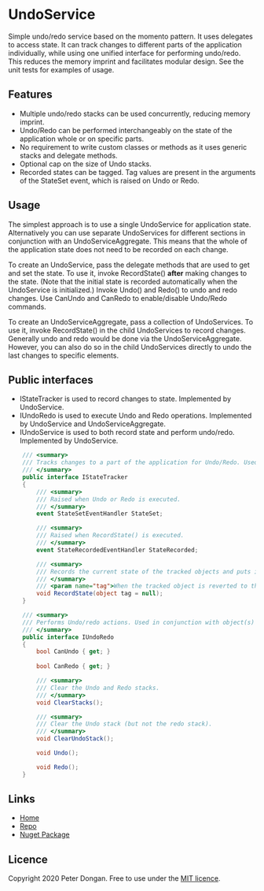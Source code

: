 # UndoService
Simple undo/redo service based on the momento pattern. It uses delegates to access state. It can track changes to different parts of the application individually, while using one unified interface for performing undo/redo. This reduces the memory imprint and facilitates modular design. See the unit tests for examples of usage. 

## Features
* Multiple undo/redo stacks can be used concurrently, reducing memory imprint.
* Undo/Redo can be performed interchangeably on the state of the application whole or on specific parts.
* No requirement to write custom classes or methods as it uses generic stacks and delegate methods.
* Optional cap on the size of Undo stacks.
* Recorded states can be tagged. Tag values are present in the arguments of the StateSet event, which is raised on Undo or Redo.

## Usage
The simplest approach is to use a single UndoService for application state. Alternatively you can use separate UndoServices for different sections in conjunction with an UndoServiceAggregate. This means that the whole of the application state does not need to be recorded on each change.

To create an UndoService, pass the delegate methods that are used to get and set the state. To use it, invoke RecordState() **after** making changes to the state. (Note that the initial state is recorded automatically when the UndoService is initialized.) Invoke Undo() and Redo() to undo and redo changes. Use CanUndo and CanRedo to enable/disable Undo/Redo commands.

To create an UndoServiceAggregate, pass a collection of UndoServices. To use it, invoke RecordState() in the child UndoServices to record changes. Generally undo and redo would be done via the UndoServiceAggregate. However, you can also do so in the child UndoServices directly to undo the last changes to specific elements.

## Public interfaces
* IStateTracker is used to record changes to state. Implemented by UndoService.
* IUndoRedo is used to execute Undo and Redo operations. Implemented by UndoService and UndoServiceAggregate.
* IUndoService is used to both record state and perform undo/redo. Implemented by UndoService.

```csharp
    /// <summary>
    /// Tracks changes to a part of the application for Undo/Redo. Used in conjunction with IUndoRedo
    /// </summary>
    public interface IStateTracker
    {
        /// <summary>
        /// Raised when Undo or Redo is executed.
        /// </summary>
        event StateSetEventHandler StateSet;

        /// <summary>
        /// Raised when RecordState() is executed.
        /// </summary>
        event StateRecordedEventHandler StateRecorded;

        /// <summary>
        /// Records the current state of the tracked objects and puts it on the undo stack
        /// </summary>
        /// <param name="tag">When the tracked object is reverted to this state, a StateSet event will be thrown with this as a property in its arguments. </param>
        void RecordState(object tag = null);
    }
```

```csharp
    /// <summary>
    /// Performs Undo/redo actions. Used in conjunction with object(s) that implement IStateTracker
    /// </summary>
    public interface IUndoRedo
    {
        bool CanUndo { get; }
        
        bool CanRedo { get; }

        /// <summary>
        /// Clear the Undo and Redo stacks.
        /// </summary>
        void ClearStacks();

        /// <summary>
        /// Clear the Undo stack (but not the redo stack).
        /// </summary>
        void ClearUndoStack();

        void Undo();

        void Redo();
    }
```

## Links
* [Home](https://peterdongan.github.io/UndoService/)
* [Repo](https://github.com/peterdongan/UndoService)
* [Nuget Package](https://www.nuget.org/packages/UndoService)


## Licence
Copyright 2020 Peter Dongan. Free to use under the [MIT licence](https://licenses.nuget.org/MIT).
